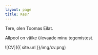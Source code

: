 ```yaml
---
layout: page
title: Kes?
---
```

Tere, olen Toomas Eilat. 

Allpool on väike ülevaade minu tegemistest.

![CV]({{ site.url }}/img/cv.png)
